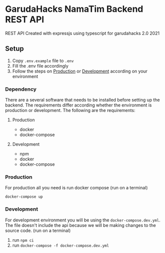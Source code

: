 # GarudaHacks NamaTim Backend REST API

REST API Created with expressjs using typescript for garudahacks 2.0 2021

## Setup

1. Copy `.env.example` file to `.env`
2. Fill the .env file accordingly
3. Follow the steps on [Production](#Production) or [Development](#Development) according
on your environment

### Dependency

There are a several software that needs to be installed before setting up the
backend. The requirements differ according whether the environment is
production or development. The following are the requirements:

1. Production
    - docker
    - docker-compose

2. Development
    - npm
    - docker
    - docker-compose

### Production

For production all you need is run docker compose (run on a terminal)

`docker-compose up`

### Development

For development environment you will be using the `docker-compose.dev.yml`. The
file doesn't include the api because we will be making changes to the source code.
(run on a terminal)

1. run `npm ci`
2. run `docker-compose -f docker-compose.dev.yml`
